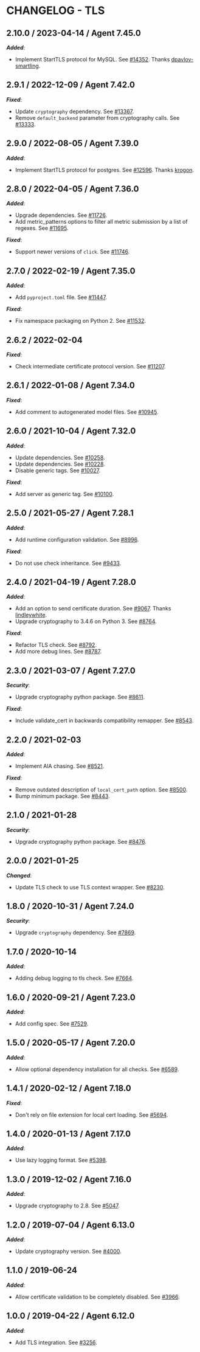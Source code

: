 # CHANGELOG - TLS

## 2.10.0 / 2023-04-14 / Agent 7.45.0

***Added***: 

* Implement StartTLS protocol for MySQL. See [#14352](https://github.com/DataDog/integrations-core/pull/14352). Thanks [dpavlov-smartling](https://github.com/dpavlov-smartling).


## 2.9.1 / 2022-12-09 / Agent 7.42.0

***Fixed***: 

* Update `cryptography` dependency. See [#13367](https://github.com/DataDog/integrations-core/pull/13367).
* Remove `default_backend` parameter from cryptography calls. See [#13333](https://github.com/DataDog/integrations-core/pull/13333).


## 2.9.0 / 2022-08-05 / Agent 7.39.0

***Added***: 

* Implement StartTLS protocol for postgres. See [#12596](https://github.com/DataDog/integrations-core/pull/12596). Thanks [krogon](https://github.com/krogon).


## 2.8.0 / 2022-04-05 / Agent 7.36.0

***Added***: 

* Upgrade dependencies. See [#11726](https://github.com/DataDog/integrations-core/pull/11726).
* Add metric_patterns options to filter all metric submission by a list of regexes. See [#11695](https://github.com/DataDog/integrations-core/pull/11695).

***Fixed***: 

* Support newer versions of `click`. See [#11746](https://github.com/DataDog/integrations-core/pull/11746).


## 2.7.0 / 2022-02-19 / Agent 7.35.0

***Added***: 

* Add `pyproject.toml` file. See [#11447](https://github.com/DataDog/integrations-core/pull/11447).

***Fixed***: 

* Fix namespace packaging on Python 2. See [#11532](https://github.com/DataDog/integrations-core/pull/11532).


## 2.6.2 / 2022-02-04

***Fixed***: 

* Check intermediate certificate protocol version. See [#11207](https://github.com/DataDog/integrations-core/pull/11207).


## 2.6.1 / 2022-01-08 / Agent 7.34.0

***Fixed***: 

* Add comment to autogenerated model files. See [#10945](https://github.com/DataDog/integrations-core/pull/10945).


## 2.6.0 / 2021-10-04 / Agent 7.32.0

***Added***: 

* Update dependencies. See [#10258](https://github.com/DataDog/integrations-core/pull/10258).
* Update dependencies. See [#10228](https://github.com/DataDog/integrations-core/pull/10228).
* Disable generic tags. See [#10027](https://github.com/DataDog/integrations-core/pull/10027).

***Fixed***: 

* Add server as generic tag. See [#10100](https://github.com/DataDog/integrations-core/pull/10100).


## 2.5.0 / 2021-05-27 / Agent 7.28.1

***Added***: 

* Add runtime configuration validation. See [#8996](https://github.com/DataDog/integrations-core/pull/8996).

***Fixed***: 

* Do not use check inheritance. See [#9433](https://github.com/DataDog/integrations-core/pull/9433).


## 2.4.0 / 2021-04-19 / Agent 7.28.0

***Added***: 

* Add an option to send certificate duration. See [#9067](https://github.com/DataDog/integrations-core/pull/9067). Thanks [lindleywhite](https://github.com/lindleywhite).
* Upgrade cryptography to 3.4.6 on Python 3. See [#8764](https://github.com/DataDog/integrations-core/pull/8764).

***Fixed***: 

* Refactor TLS check. See [#8792](https://github.com/DataDog/integrations-core/pull/8792).
* Add more debug lines. See [#8787](https://github.com/DataDog/integrations-core/pull/8787).


## 2.3.0 / 2021-03-07 / Agent 7.27.0

***Security***: 

* Upgrade cryptography python package. See [#8611](https://github.com/DataDog/integrations-core/pull/8611).

***Fixed***: 

* Include validate_cert in backwards compatibility remapper. See [#8543](https://github.com/DataDog/integrations-core/pull/8543).


## 2.2.0 / 2021-02-03

***Added***: 

* Implement AIA chasing. See [#8521](https://github.com/DataDog/integrations-core/pull/8521).

***Fixed***: 

* Remove outdated description of `local_cert_path` option. See [#8500](https://github.com/DataDog/integrations-core/pull/8500).
* Bump minimum package. See [#8443](https://github.com/DataDog/integrations-core/pull/8443).


## 2.1.0 / 2021-01-28

***Security***: 

* Upgrade cryptography python package. See [#8476](https://github.com/DataDog/integrations-core/pull/8476).


## 2.0.0 / 2021-01-25

***Changed***: 

* Update TLS check to use TLS context wrapper. See [#8230](https://github.com/DataDog/integrations-core/pull/8230).


## 1.8.0 / 2020-10-31 / Agent 7.24.0

***Security***: 

* Upgrade `cryptography` dependency. See [#7869](https://github.com/DataDog/integrations-core/pull/7869).


## 1.7.0 / 2020-10-14

***Added***: 

* Adding debug logging to tls check. See [#7664](https://github.com/DataDog/integrations-core/pull/7664).


## 1.6.0 / 2020-09-21 / Agent 7.23.0

***Added***: 

* Add config spec. See [#7529](https://github.com/DataDog/integrations-core/pull/7529).


## 1.5.0 / 2020-05-17 / Agent 7.20.0

***Added***: 

* Allow optional dependency installation for all checks. See [#6589](https://github.com/DataDog/integrations-core/pull/6589).


## 1.4.1 / 2020-02-12 / Agent 7.18.0

***Fixed***: 

* Don't rely on file extension for local cert loading. See [#5694](https://github.com/DataDog/integrations-core/pull/5694).


## 1.4.0 / 2020-01-13 / Agent 7.17.0

***Added***: 

* Use lazy logging format. See [#5398](https://github.com/DataDog/integrations-core/pull/5398).


## 1.3.0 / 2019-12-02 / Agent 7.16.0

***Added***: 

* Upgrade cryptography to 2.8. See [#5047](https://github.com/DataDog/integrations-core/pull/5047).


## 1.2.0 / 2019-07-04 / Agent 6.13.0

***Added***: 

* Update cryptography version. See [#4000](https://github.com/DataDog/integrations-core/pull/4000).


## 1.1.0 / 2019-06-24

***Added***: 

* Allow certificate validation to be completely disabled. See [#3966](https://github.com/DataDog/integrations-core/pull/3966).


## 1.0.0 / 2019-04-22 / Agent 6.12.0

***Added***: 

* Add TLS integration. See [#3256](https://github.com/DataDog/integrations-core/pull/3256).



